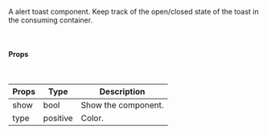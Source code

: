 A alert toast component. Keep track of the open/closed state of the toast in the consuming container.

<br />

#### Props
<br />

|Props|Type|Description|
|---|---|---|
|show|bool|Show the component.|
|type|positive|Color.|
